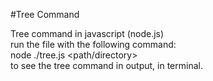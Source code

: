 #Tree Command

Tree command in javascript (node.js)
<br>
run the file with the following command:
<br>
node ./tree.js <path/directory>
<br>
to see the tree command in output, in terminal.